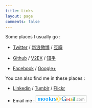 ```yaml
---
title: Links
layout: page
comments: false
---
```


Some places I usually go :

- [Twitter](http://twitter.com/mookrs "Mookrs") / [新浪微博](http://weibo.com/mookrs "活蹦乱跳异戊二烯黏豆包") / [豆瓣](http://www.douban.com/people/Aisophy/ "蘑殼四")

- [Github](https://github.com/mookrs "mookrs") / [V2EX](http://www.v2ex.com/member/mimzy "mimzy") / [知乎](http://www.zhihu.com/people/mookrs "Mookrs")

- [Facebook](http://www.facebook.com/mookrs "Mookrs Zhang") / [Google+](https://plus.google.com/106679691587082980334 "Mookrs Zhang")

You can also find me in these places :

- [Linkedin](http://www.linkedin.com/in/mookrs "Mookrs Zhang") / [Tumblr](http://mookrs.tumblr.com/ "Capsule Park") / [Flickr](http://www.flickr.com/photos/mookrs/ "mookrs")

- Email me : ![Gmail](/static/img/gmail.gif)